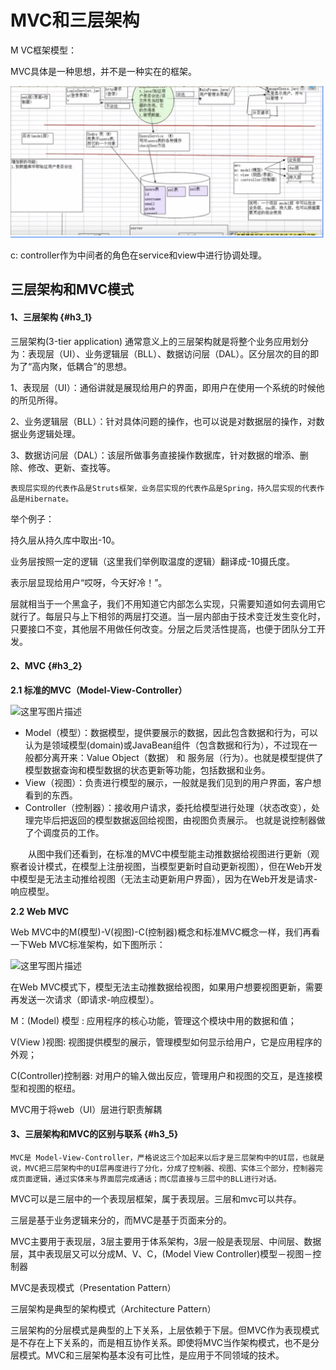 # MVC和三层架构

M VC框架模型：

MVC具体是一种思想，并不是一种实在的框架。

![](../.gitbook/assets/image%20%2878%29.png)

c: controller作为中间者的角色在service和view中进行协调处理。

## 三层架构和MVC模式

#### 1、三层架构 {#h3_1}

三层架构\(3-tier application\) 通常意义上的三层架构就是将整个业务应用划分为：表现层（UI）、业务逻辑层（BLL）、数据访问层（DAL）。区分层次的目的即为了“高内聚，低耦合”的思想。

1、表现层（UI）：通俗讲就是展现给用户的界面，即用户在使用一个系统的时候他的所见所得。 

2、业务逻辑层（BLL）：针对具体问题的操作，也可以说是对数据层的操作，对数据业务逻辑处理。 

3、数据访问层（DAL）：该层所做事务直接操作数据库，针对数据的增添、删除、修改、更新、查找等。 

    表现层实现的代表作品是Struts框架，业务层实现的代表作品是Spring，持久层实现的代表作品是Hibernate。 

举个例子：

持久层从持久库中取出-10。

业务层按照一定的逻辑（这里我们举例取温度的逻辑）翻译成-10摄氏度。

表示层显现给用户“哎呀，今天好冷！”。

层就相当于一个黑盒子，我们不用知道它内部怎么实现，只需要知道如何去调用它就行了。每层只与上下相邻的两层打交道。当一层内部由于技术变迁发生变化时，只要接口不变，其他层不用做任何改变。分层之后灵活性提高，也便于团队分工开发。

#### 2、MVC {#h3_2}

**2.1 标准的MVC（Model-View-Controller）**

![&#x8FD9;&#x91CC;&#x5199;&#x56FE;&#x7247;&#x63CF;&#x8FF0;](http://static.oschina.net/uploads/img/201601/26185156_T7CF.jpg)

* Model（模型）：数据模型，提供要展示的数据，因此包含数据和行为，可以认为是领域模型\(domain\)或JavaBean组件（包含数据和行为），不过现在一般都分离开来：Value Object（数据） 和 服务层（行为）。也就是模型提供了模型数据查询和模型数据的状态更新等功能，包括数据和业务。
* View（视图）：负责进行模型的展示，一般就是我们见到的用户界面，客户想看到的东西。
* Controller（控制器）：接收用户请求，委托给模型进行处理（状态改变），处理完毕后把返回的模型数据返回给视图，由视图负责展示。 也就是说控制器做了个调度员的工作。

　　从图中我们还看到，在标准的MVC中模型能主动推数据给视图进行更新（观察者设计模式，在模型上注册视图，当模型更新时自动更新视图），但在Web开发中模型是无法主动推给视图（无法主动更新用户界面），因为在Web开发是请求-响应模型。

**2.2 Web MVC**

Web MVC中的M\(模型\)-V\(视图\)-C\(控制器\)概念和标准MVC概念一样，我们再看一下Web MVC标准架构，如下图所示：

![&#x8FD9;&#x91CC;&#x5199;&#x56FE;&#x7247;&#x63CF;&#x8FF0;](http://static.oschina.net/uploads/img/201601/26185156_co9w.jpg)

在Web MVC模式下，模型无法主动推数据给视图，如果用户想要视图更新，需要再发送一次请求（即请求-响应模型）。

M：\(Model\)  模型  :  应用程序的核心功能，管理这个模块中用的数据和值；

V\(View \)视图:   视图提供模型的展示，管理模型如何显示给用户，它是应用程序的外观；

C\(Controller\)控制器: 对用户的输入做出反应，管理用户和视图的交互，是连接模型和视图的枢纽。

MVC用于将web（UI）层进行职责解耦

#### 3、三层架构和MVC的区别与联系 {#h3_5}

    MVC是 Model-View-Controller，严格说这三个加起来以后才是三层架构中的UI层，也就是说，MVC把三层架构中的UI层再度进行了分化，分成了控制器、视图、实体三个部分，控制器完成页面逻辑，通过实体来与界面层完成通话；而C层直接与三层中的BLL进行对话。

MVC可以是三层中的一个表现层框架，属于表现层。三层和mvc可以共存。

三层是基于业务逻辑来分的，而MVC是基于页面来分的。

MVC主要用于表现层，3层主要用于体系架构，3层一般是表现层、中间层、数据层，其中表现层又可以分成M、V、C，\(Model View Controller\)模型－视图－控制器 

MVC是表现模式（Presentation Pattern）

三层架构是典型的架构模式（Architecture Pattern）

三层架构的分层模式是典型的上下关系，上层依赖于下层。但MVC作为表现模式是不存在上下关系的，而是相互协作关系。即使将MVC当作架构模式，也不是分层模式。MVC和三层架构基本没有可比性，是应用于不同领域的技术。  


